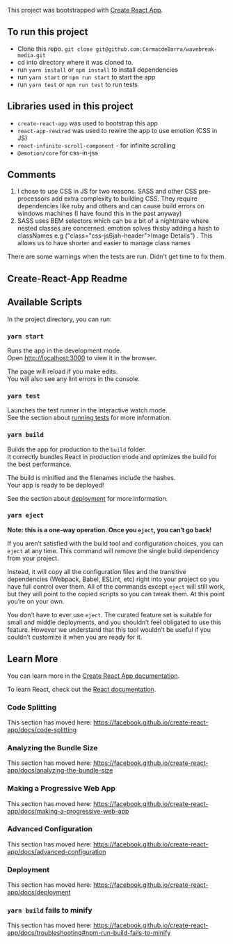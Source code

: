 This project was bootstrapped with [Create React App](https://github.com/facebook/create-react-app).

## To run this project

- Clone this repo. `git clone git@github.com:CormacdeBarra/wavebreak-media.git`
- cd into directory where it was cloned to.
- run `yarn install` or `npm install` to install dependencies
- run `yarn start` or `npm run start` to start the app
- run `yarn test` or `npm run test` to run tests

## Libraries used in this project
- `create-react-app` was used to bootstrap this app
- `react-app-rewired` was used to rewire the app to use emotion (CSS in JS)
- `react-infinite-scroll-component` - for infinite scrolling
- `@emotion/core` for css-in-jss

## Comments
1. I chose to use CSS in JS for two reasons. SASS and other CSS pre-processors add extra complexity to building CSS. They require dependencies like ruby and others and can cause build errors on windows machines (I have found this in the past anyway)
2. SASS uses BEM selectors which can be a bit of a nightmare where nested classes are concerned. emotion solves thisby adding a hash to classNames e.g ("class="css-js6jah-header">Image Details") . This allows us to have shorter and easier to manage class names

There are some warnings when the tests are run. Didn't get time to fix them.

## Create-React-App Readme

## Available Scripts

In the project directory, you can run:

### `yarn start`

Runs the app in the development mode.<br />
Open [http://localhost:3000](http://localhost:3000) to view it in the browser.

The page will reload if you make edits.<br />
You will also see any lint errors in the console.

### `yarn test`

Launches the test runner in the interactive watch mode.<br />
See the section about [running tests](https://facebook.github.io/create-react-app/docs/running-tests) for more information.

### `yarn build`

Builds the app for production to the `build` folder.<br />
It correctly bundles React in production mode and optimizes the build for the best performance.

The build is minified and the filenames include the hashes.<br />
Your app is ready to be deployed!

See the section about [deployment](https://facebook.github.io/create-react-app/docs/deployment) for more information.

### `yarn eject`

**Note: this is a one-way operation. Once you `eject`, you can’t go back!**

If you aren’t satisfied with the build tool and configuration choices, you can `eject` at any time. This command will remove the single build dependency from your project.

Instead, it will copy all the configuration files and the transitive dependencies (Webpack, Babel, ESLint, etc) right into your project so you have full control over them. All of the commands except `eject` will still work, but they will point to the copied scripts so you can tweak them. At this point you’re on your own.

You don’t have to ever use `eject`. The curated feature set is suitable for small and middle deployments, and you shouldn’t feel obligated to use this feature. However we understand that this tool wouldn’t be useful if you couldn’t customize it when you are ready for it.

## Learn More

You can learn more in the [Create React App documentation](https://facebook.github.io/create-react-app/docs/getting-started).

To learn React, check out the [React documentation](https://reactjs.org/).

### Code Splitting

This section has moved here: https://facebook.github.io/create-react-app/docs/code-splitting

### Analyzing the Bundle Size

This section has moved here: https://facebook.github.io/create-react-app/docs/analyzing-the-bundle-size

### Making a Progressive Web App

This section has moved here: https://facebook.github.io/create-react-app/docs/making-a-progressive-web-app

### Advanced Configuration

This section has moved here: https://facebook.github.io/create-react-app/docs/advanced-configuration

### Deployment

This section has moved here: https://facebook.github.io/create-react-app/docs/deployment

### `yarn build` fails to minify

This section has moved here: https://facebook.github.io/create-react-app/docs/troubleshooting#npm-run-build-fails-to-minify
